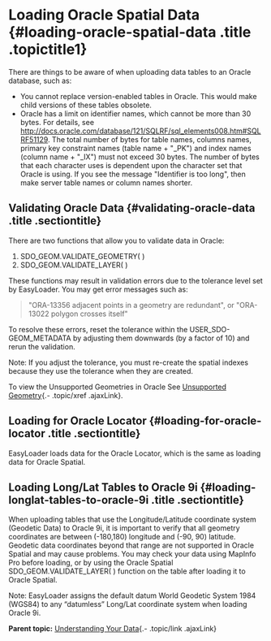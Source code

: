 Loading Oracle Spatial Data {#loading-oracle-spatial-data .title .topictitle1}
===========================

<div class="body conbody">

<div class="p">

There are things to be aware of when uploading data tables to an Oracle database, such as:
-   You cannot replace version-enabled tables in Oracle. This would make child versions of these tables obsolete.
-   Oracle has a limit on identifier names, which cannot be more than 30 bytes. For details, see <http://docs.oracle.com/database/121/SQLRF/sql_elements008.htm#SQLRF51129>. The total number of bytes for table names, columns names, primary key constraint names (table name + "\_PK") and index names (column name + "\_IX") must not exceed 30 bytes. The number of bytes that each character uses is dependent upon the character set that Oracle is using. If you see the message "Identifier is too long", then make server table names or column names shorter.

</div>

<div id="loadingoraclespatialdata__validatingoracledata" class="section">

Validating Oracle Data {#validating-oracle-data .title .sectiontitle}
----------------------

There are two functions that allow you to validate data in Oracle:

1.  SDO\_GEOM.VALIDATE\_GEOMETRY( )
2.  SDO\_GEOM.VALIDATE\_LAYER( )

These functions may result in validation errors due to the tolerance level set by EasyLoader. You may get error messages such as:

> "ORA-13356 adjacent points in a geometry are redundant", or "ORA-13022 polygon crosses itself"

To resolve these errors, reset the tolerance within the USER\_SDO-GEOM\_METADATA by adjusting them downwards (by a factor of 10) and rerun the validation.

<div class="note note">

<span class="notetitle">Note:</span> If you adjust the tolerance, you must re-create the spatial indexes because they use the tolerance when they are created.

</div>

To view the Unsupported Geometries in Oracle See [Unsupported Geometry](guide/unsupportedgeometry.html){.- .topic/xref .ajaxLink}.

</div>

<div id="loadingoraclespatialdata__loadingfororaclelocator" class="section">

Loading for Oracle Locator {#loading-for-oracle-locator .title .sectiontitle}
--------------------------

EasyLoader loads data for the Oracle Locator, which is the same as loading data for Oracle Spatial.

</div>

<div id="loadingoraclespatialdata__loadinglatlongintooracle9i" class="section">

Loading Long/Lat Tables to Oracle 9i {#loading-longlat-tables-to-oracle-9i .title .sectiontitle}
------------------------------------

When uploading tables that use the Longitude/Latitude coordinate system (Geodetic Data) to Oracle 9i, it is important to verify that all geometry coordinates are between (-180,180) longitude and (-90, 90) latitude. Geodetic data coordinates beyond that range are not supported in Oracle Spatial and may cause problems. You may check your data using MapInfo Pro before loading, or by using the Oracle Spatial SDO\_GEOM.VALIDATE\_LAYER( ) function on the table after loading it to Oracle Spatial.

<div class="note note">

<span class="notetitle">Note:</span> EasyLoader assigns the default datum World Geodetic System 1984 (WGS84) to any “datumless” Long/Lat coordinate system when loading Oracle 9i.

</div>

</div>

</div>

<div class="related-links" functx="http://www.functx.com">

<div class="related-links-title">

</div>

<div class="familylinks">

<div class="parentlink">

**Parent topic:** [Understanding Your Data](guide/../guide/understandingyourdata.html){.- .topic/link .ajaxLink}

</div>

</div>

</div>
